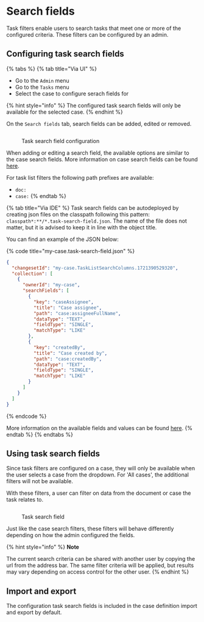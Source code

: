 # Search fields

Task filters enable users to search tasks that meet one or more of the configured criteria. These filters can be configured by an admin.

## Configuring task search fields

{% tabs %}
{% tab title="Via UI" %}
* Go to the `Admin`  menu
* Go to the `Tasks`  menu
* Select the case to configure serach fields for

{% hint style="info" %}
The configured task search fields will only be available for the selected case.
{% endhint %}

On the `Search fields` tab, search fields can be added, edited or removed.&#x20;

<figure><img src="https://valtimo.gitbook.io/valtimo-documentation/~gitbook/image?url=https%3A%2F%2F181910120-files.gitbook.io%2F%7E%2Ffiles%2Fv0%2Fb%2Fgitbook-x-prod.appspot.com%2Fo%2Fspaces%252FG21VIGcgPc1cyGRZY5CR%252Fuploads%252Fgit-blob-889518249305f8f5e519bce7bcc83a16cd6b21e8%252Ftask-search-fields-list.png%3Falt%3Dmedia&#x26;width=300&#x26;dpr=4&#x26;quality=100&#x26;sign=fd8f962f&#x26;sv=2" alt=""><figcaption><p>Task search field configuration</p></figcaption></figure>

When adding or editing a search field, the available options are similar to the case search fields. More information on case search fields can be found [here](../case-list/search-fields.md).

For task list filters the following path prefixes are available:

* `doc:`
* `case:`
{% endtab %}

{% tab title="Via IDE" %}
Task search fields can be autodeployed by creating json files on the classpath following this pattern: `classpath*:**/*.task-search-field.json`. The name of the file does not matter, but it is advised to keep it in line with the object title.

You can find an example of the JSON below:

{% code title="my-case.task-search-field.json" %}
```json
{
  "changesetId": "my-case.TaskListSearchColumns.1721390529320",
  "collection": [
    {
      "ownerId": "my-case",
      "searchFields": [
        {
          "key": "caseAssignee",
          "title": "Case assignee",
          "path": "case:assigneeFullName",
          "dataType": "TEXT",
          "fieldType": "SINGLE",
          "matchType": "LIKE"
        },
        {
          "key": "createdBy",
          "title": "Case created by",
          "path": "case:createdBy",
          "dataType": "TEXT",
          "fieldType": "SINGLE",
          "matchType": "LIKE"
        }
      ]
    }
  ]
}
```
{% endcode %}

More information on the available fields and values can be found [here](../for-developers/configuring-search-fields.md).
{% endtab %}
{% endtabs %}

## Using task search fields <a href="#using-task-filters" id="using-task-filters"></a>

Since task filters are configured on a case, they will only be available when the user selects a case from the dropdown. For 'All cases', the additional filters will not be available.

With these filters, a user can filter on data from the document or case the task relates to.&#x20;

<figure><img src="https://valtimo.gitbook.io/valtimo-documentation/~gitbook/image?url=https%3A%2F%2F181910120-files.gitbook.io%2F%7E%2Ffiles%2Fv0%2Fb%2Fgitbook-x-prod.appspot.com%2Fo%2Fspaces%252FG21VIGcgPc1cyGRZY5CR%252Fuploads%252Fgit-blob-066e42c04c49f362d4352fa74993dec9c6e4f2a1%252Ftask-list-filter-user.png%3Falt%3Dmedia&#x26;width=300&#x26;dpr=4&#x26;quality=100&#x26;sign=6ba20fa2&#x26;sv=2" alt=""><figcaption><p>Task search field</p></figcaption></figure>

Just like the case search filters, these filters will behave differently depending on how the admin configured the fields.

{% hint style="info" %}
**Note**

The current search criteria can be shared with another user by copying the url from the address bar. The same filter criteria will be applied, but results may vary depending on access control for the other user.
{% endhint %}

## Import and export

The configuration task search fields is included in the case definition import and export by default.
